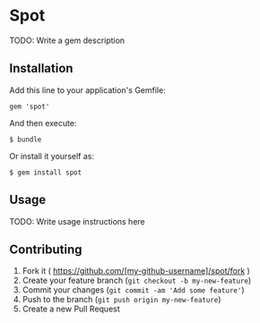 # Spot

TODO: Write a gem description

## Installation

Add this line to your application's Gemfile:

    gem 'spot'

And then execute:

    $ bundle

Or install it yourself as:

    $ gem install spot

## Usage

TODO: Write usage instructions here

## Contributing

1. Fork it ( https://github.com/[my-github-username]/spot/fork )
2. Create your feature branch (`git checkout -b my-new-feature`)
3. Commit your changes (`git commit -am 'Add some feature'`)
4. Push to the branch (`git push origin my-new-feature`)
5. Create a new Pull Request
